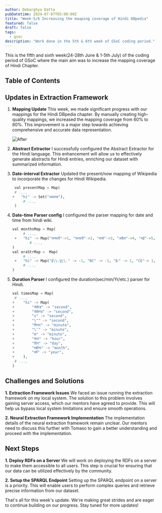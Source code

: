 ```yaml
---
author: Debarghya Datta
pubDatetime: 2024-07-07T05:00:00Z
title: "Week-5/6 Increasing the maaping coverage of Hindi DBpedia"
featured: false
draft: false
tags:
  - gsoc
description: "Work done in the 5th & 6th week of GSoC coding period."
---
```


This is the fifth and sixth week(24-28th June \& 1-5th July) of the coding period of GSoC where the main aim was to increase the mapping coverage of Hindi Chapter.

## Table of Contents

## Updates in Extraction Framework

1. **Mapping Update**
   This week, we made significant progress with our mappings for the Hindi DBpedia chapter. By manually creating high-quality mappings, we increased the mapping coverage from 60% to 80%. This improvement is a major step towards achieving comprehensive and accurate data representation.

   ![After](@assets/images/week_5_6/gsoc_stats.png)

2. **Abstract Extractor**
   I successfully configured the Abstract Extractor for the Hindi language. This enhancement will allow us to effectively generate abstracts for Hindi entries, enriching our dataset with summarized information.

3. **Date-interval Extractor** Updated the present/now mapping of Wikipedia to incorporate the changes for Hindi Wikipedia.
   ```py
    val presentMap = Map(
   	# ...,
   +   "hi" -> Set("अबतक"),
    	# ...,
    )
   ```
4. **Date-time Parser config** I configured the parser mapping for date and time from hindi wiki.
   ```py
   val monthsMap = Map(
   	    # ...,
   	+   "hi" -> Map("जनवरी"->1, "फरवरी"->2, "मार्च"->3, "अप्रैल"->4, "मई"->5, "जून"->6, "जुलाई"->7, "अगस्त"->8, "सितम्बर"->9, "अक्टूबर"->10, "नवंबर"->11, "दिसंबर"->12),
           # ...,
   )
   val eraStrMap =  Map(
   	    # ...,
   	+   "hi" -> Map("ई\\.पू\\." -> -1, "BC" -> -1, "ई॰" -> 1, "CE"-> 1, "AD"-> 1, "AC"-> -1),
   	    # ...,
   )
   ```
5. **Duration Parser** I configured the duration(sec/min/Yr/etc.) parser for Hindi.
   ```py
   val timesMap = Map(
   	# ...,
   +	"hi" -> Map(
   +		"सेकेंड" -> "second",
   +		"सेकेण्ड" -> "second",
   +		"s" -> "second",
   +		"\"" -> "second",
   +		"मिनट" -> "minute",
   +		"\’" -> "minute",
   +		"m" -> "minute",
   +		"घंटा" -> "hour",
   +		"दिन" -> "day",
   +		"महीना" -> "month",
   +		"वर्ष" -> "year",
   +	),
   	# ...,
   )
   ```

## Challenges and Solutions

**1. Extraction Framework Issues**
We faced an issue running the extraction framework on my local system. The solution to this problem involves gaining server access, which our mentors have agreed to provide. This will help us bypass local system limitations and ensure smooth operations.

**2. Neural Extraction Framework Implementation**
The implementation details of the neural extraction framework remain unclear. Our mentors need to discuss this further with Tomaso to gain a better understanding and proceed with the implementation.

## Next Steps

**1. Deploy RDFs on a Server**
We will work on deploying the RDFs on a server to make them accessible to all users. This step is crucial for ensuring that our data can be utilized effectively by the community.

**2. Setup the SPARQL Endpoint**
Setting up the SPARQL endpoint on a server is a priority. This will enable users to perform complex queries and retrieve precise information from our dataset.

That's all for this week's update. We're making great strides and are eager to continue building on our progress. Stay tuned for more updates!
